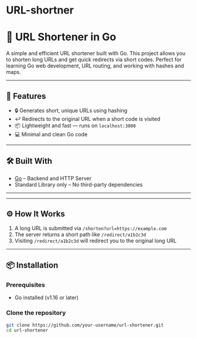 # URL-shortner

# 🔗 URL Shortener in Go

A simple and efficient URL shortener built with Go. This project allows you to shorten long URLs and get quick redirects via short codes. Perfect for learning Go web development, URL routing, and working with hashes and maps.

---

## 🚀 Features

- 🔒 Generates short, unique URLs using hashing
- ↩️ Redirects to the original URL when a short code is visited
- 📦 Lightweight and fast — runs on `localhost:3000`
- 💻 Minimal and clean Go code

---

## 🛠️ Built With

- [Go](https://golang.org/) – Backend and HTTP Server
- Standard Library only – No third-party dependencies

---


---

## ⚙️ How It Works

1. A long URL is submitted via `/shorten?url=https://example.com`
2. The server returns a short path like `/redirect/a1b2c3d`
3. Visiting `/redirect/a1b2c3d` will redirect you to the original long URL

---

## 📦 Installation

### Prerequisites

- Go installed (v1.16 or later)

### Clone the repository

```bash
git clone https://github.com/your-username/url-shortener.git
cd url-shortener



